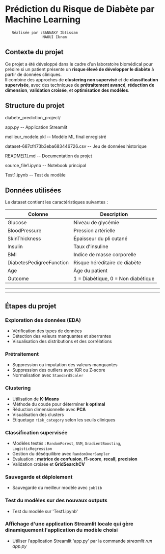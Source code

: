 #  Prédiction du Risque de Diabète par Machine Learning
       Réalisée par :SANNAKY Ibtissam
                     NAOUI Ikram

##  Contexte du projet
Ce projet a été développé dans le cadre d’un laboratoire biomédical pour prédire si un patient présente un **risque élevé de développer le diabète** à partir de données cliniques.  
Il combine des approches de **clustering non supervisé** et de **classification supervisée**, avec des techniques de **prétraitement avancé**, **réduction de dimension**, **validation croisée**, et **optimisation des modèles**.



##  Structure du projet

diabete_prediction_project/

app.py                                  -- Application Streamlit

meilleur_modele.pkl                     -- Modèle ML final enregistré

dataset-687cf473b3eba683446726.csv      -- Jeu de données historique 

README[1].md                            -- Documentation du projet 

source_file1.ipynb                      -- Notebook principal 

Test1.ipynb                             -- Test du modèle 




##  Données utilisées

Le dataset contient les caractéristiques suivantes :

| Colonne                  | Description                                        |
|--------------------------|----------------------------------------------------|
| Glucose                  | Niveau de glycémie                                 |
| BloodPressure            | Pression artérielle                                |
| SkinThickness            | Épaisseur du pli cutané                            |
| Insulin                  | Taux d'insuline                                    |
| BMI                      | Indice de masse corporelle                         |
| DiabetesPedigreeFunction| Risque héréditaire de diabète                       |
| Age                      | Âge du patient                                     |
| Outcome                  | 1 = Diabétique, 0 = Non diabétique                 |
---------------------------------------------------------------------------------

---

##  Étapes du projet

###  Exploration des données (EDA)
- Vérification des types de données
- Détection des valeurs manquantes et aberrantes
- Visualisation des distributions et des corrélations

###  Prétraitement
- Suppression ou imputation des valeurs manquantes
- Suppression des outliers avec IQR ou Z-score
- Normalisation avec `StandardScaler`

###  Clustering
- Utilisation de **K-Means**
- Méthode du coude pour déterminer **k optimal**
- Réduction dimensionnelle avec **PCA**
- Visualisation des clusters
- Étiquetage `risk_category` selon les seuils cliniques

###  Classification supervisée
- Modèles testés : `RandomForest`, `SVM`, `GradientBoosting`, `LogisticRegression`
- Gestion du déséquilibre avec `RandomOverSampler`
- Évaluation : **matrice de confusion**, **f1-score**, **recall**, **precision**
- Validation croisée et **GridSearchCV**

###  Sauvegarde et déploiement
- Sauvegarde du meilleur modèle avec `joblib`

### Test du modèles sur des nouvaux outputs
- Test du modèle sur 'Test1.ipynb'

### Affichage d'une application Streamlit locale qui gère dinamiquement l'application du modèle choisi
- Utiliser l'application Streamlit 'app.py' par la commande *streamlit run app.py*


